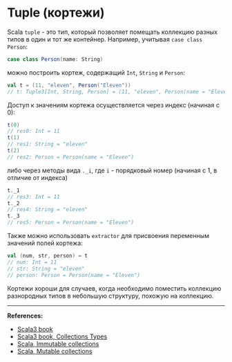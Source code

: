 # Tuple (кортежи)

Scala `tuple` - это тип, который позволяет помещать коллекцию разных типов в один и тот же контейнер.
Например, учитывая `case class Person`:

```scala
case class Person(name: String)
```

можно построить кортеж, содержащий `Int`, `String` и `Person`:

```scala
val t = (11, "eleven", Person("Eleven"))
// t: Tuple3[Int, String, Person] = (11, "eleven", Person(name = "Eleven"))
```

Доступ к значениям кортежа осуществляется через индекс (начиная с 0):

```scala
t(0)
// res0: Int = 11
t(1)
// res1: String = "eleven"
t(2)
// res2: Person = Person(name = "Eleven")
```

либо через методы вида `._i`, где `i` - порядковый номер (начиная с 1, в отличие от индекса)

```scala
t._1
// res3: Int = 11
t._2
// res4: String = "eleven"
t._3
// res5: Person = Person(name = "Eleven")
```

Также можно использовать `extractor` для присвоения переменным значений полей кортежа:

```scala
val (num, str, person) = t
// num: Int = 11
// str: String = "eleven"
// person: Person = Person(name = "Eleven")
```

Кортежи хороши для случаев, когда необходимо поместить коллекцию разнородных типов
в небольшую структуру, похожую на коллекцию.


---

**References:**
- [Scala3 book](https://docs.scala-lang.org/scala3/book/taste-collections.html)
- [Scala3 book, Collections Types](https://docs.scala-lang.org/scala3/book/collections-classes.html)
- [Scala, Immutable collections](https://docs.scala-lang.org/ru/overviews/collections-2.13/concrete-immutable-collection-classes.html)
- [Scala, Mutable collections](https://docs.scala-lang.org/ru/overviews/collections-2.13/concrete-mutable-collection-classes.html)
